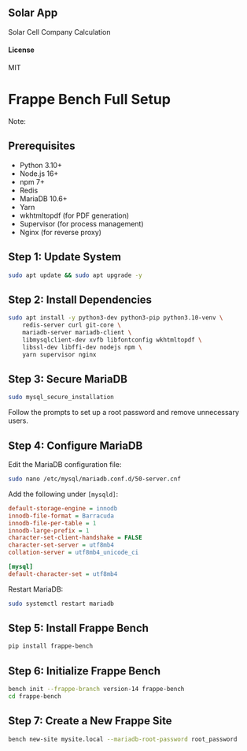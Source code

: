 ## Solar App

Solar Cell Company Calculation

#### License

MIT

# Frappe Bench Full Setup

Note:

## Prerequisites


- Python 3.10+
- Node.js 16+
- npm 7+
- Redis
- MariaDB 10.6+
- Yarn
- wkhtmltopdf (for PDF generation)
- Supervisor (for process management)
- Nginx (for reverse proxy)

## Step 1: Update System
```bash
sudo apt update && sudo apt upgrade -y
```

## Step 2: Install Dependencies
```bash
sudo apt install -y python3-dev python3-pip python3.10-venv \
    redis-server curl git-core \
    mariadb-server mariadb-client \
    libmysqlclient-dev xvfb libfontconfig wkhtmltopdf \
    libssl-dev libffi-dev nodejs npm \
    yarn supervisor nginx
```

## Step 3: Secure MariaDB
```bash
sudo mysql_secure_installation
```
Follow the prompts to set up a root password and remove unnecessary users.

## Step 4: Configure MariaDB
Edit the MariaDB configuration file:
```bash
sudo nano /etc/mysql/mariadb.conf.d/50-server.cnf
```
Add the following under `[mysqld]`:
```ini
default-storage-engine = innodb
innodb-file-format = Barracuda
innodb-file-per-table = 1
innodb-large-prefix = 1
character-set-client-handshake = FALSE
character-set-server = utf8mb4
collation-server = utf8mb4_unicode_ci

[mysql]
default-character-set = utf8mb4
```
Restart MariaDB:
```bash
sudo systemctl restart mariadb
```

## Step 5: Install Frappe Bench
```bash
pip install frappe-bench
```

## Step 6: Initialize Frappe Bench
```bash
bench init --frappe-branch version-14 frappe-bench
cd frappe-bench
```

## Step 7: Create a New Frappe Site
```bash
bench new-site mysite.local --mariadb-root-password root_password
```









